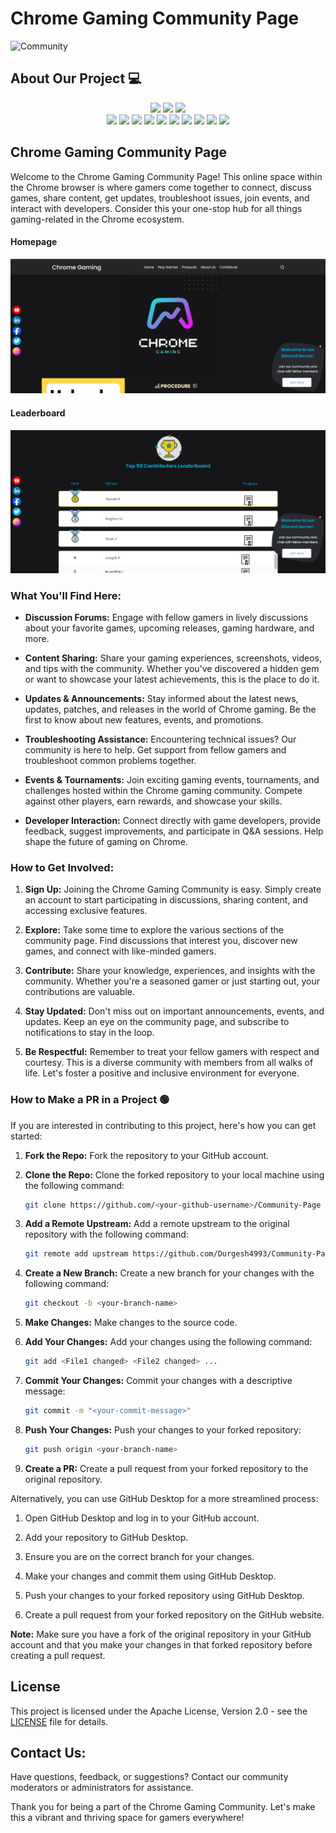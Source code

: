 # Chrome Gaming Community Page

![Community](https://github.com/GameSphere-MultiPlayer/Physi-c-Tech/assets/98798977/e79af9da-814e-487e-8a9a-85947384d3b2)

## About Our Project 💻
<div align="center">
<img src="https://forthebadge.com/images/badges/built-with-love.svg" />
<img src="https://forthebadge.com/images/badges/uses-brains.svg" />
<img src="https://forthebadge.com/images/badges/powered-by-responsibility.svg" />
  <br>
<img src="https://img.shields.io/github/repo-size/GameSphere-MultiPlayer/Community-Page?style=for-the-badge" />
   <img src="https://img.shields.io/github/issues-pr/GameSphere-MultiPlayer/Community-Page?style=for-the-badge" />

  <img src="https://img.shields.io/github/issues/GameSphere-MultiPlayer/Community-Page?style=for-the-badge" />
  <img src="https://img.shields.io/github/issues-closed-raw/GameSphere-MultiPlayer/Community-Page?style=for-the-badge" />
   <img src="https://img.shields.io/github/issues-pr-closed-raw/GameSphere-MultiPlayer/Community-Page?style=for-the-badge" />
  <img src="https://img.shields.io/github/license/GameSphere-MultiPlayer/Community-Page?style=for-the-badge" />
  <img src="https://img.shields.io/github/forks/GameSphere-MultiPlayer/Community-Page?style=for-the-badge" />
  <img src="https://img.shields.io/github/stars/GameSphere-MultiPlayer/Community-Page?style=for-the-badge" />
  <img src="https://img.shields.io/github/contributors/GameSphere-MultiPlayer/Community-Page?style=for-the-badge" />
  <img src="https://img.shields.io/github/last-commit/GameSphere-MultiPlayer/Community-Page?style=for-the-badge" />
  </div>

## Chrome Gaming Community Page

Welcome to the Chrome Gaming Community Page! This online space within the Chrome browser is where gamers come together to connect, discuss games, share content, get updates, troubleshoot issues, join events, and interact with developers. Consider this your one-stop hub for all things gaming-related in the Chrome ecosystem.
#### Homepage
![Homepage](community_page1.png)

#### Leaderboard
![Leaderboard](community_page2.png)

### What You'll Find Here:

- **Discussion Forums:** Engage with fellow gamers in lively discussions about your favorite games, upcoming releases, gaming hardware, and more.

- **Content Sharing:** Share your gaming experiences, screenshots, videos, and tips with the community. Whether you've discovered a hidden gem or want to showcase your latest achievements, this is the place to do it.

- **Updates & Announcements:** Stay informed about the latest news, updates, patches, and releases in the world of Chrome gaming. Be the first to know about new features, events, and promotions.

- **Troubleshooting Assistance:** Encountering technical issues? Our community is here to help. Get support from fellow gamers and troubleshoot common problems together.

- **Events & Tournaments:** Join exciting gaming events, tournaments, and challenges hosted within the Chrome gaming community. Compete against other players, earn rewards, and showcase your skills.

- **Developer Interaction:** Connect directly with game developers, provide feedback, suggest improvements, and participate in Q&A sessions. Help shape the future of gaming on Chrome.

### How to Get Involved:

1. **Sign Up:** Joining the Chrome Gaming Community is easy. Simply create an account to start participating in discussions, sharing content, and accessing exclusive features.

2. **Explore:** Take some time to explore the various sections of the community page. Find discussions that interest you, discover new games, and connect with like-minded gamers.

3. **Contribute:** Share your knowledge, experiences, and insights with the community. Whether you're a seasoned gamer or just starting out, your contributions are valuable.

4. **Stay Updated:** Don't miss out on important announcements, events, and updates. Keep an eye on the community page, and subscribe to notifications to stay in the loop.

5. **Be Respectful:** Remember to treat your fellow gamers with respect and courtesy. This is a diverse community with members from all walks of life. Let's foster a positive and inclusive environment for everyone.

### How to Make a PR in a Project 🟢

If you are interested in contributing to this project, here's how you can get started:

1. **Fork the Repo:** Fork the repository to your GitHub account.

2. **Clone the Repo:** Clone the forked repository to your local machine using the following command:
    
    ```bash
    git clone https://github.com/<your-github-username>/Community-Page
    ```

3. **Add a Remote Upstream:** Add a remote upstream to the original repository with the following command:
    
    ```bash
    git remote add upstream https://github.com/Durgesh4993/Community-Page/
    ```

4. **Create a New Branch:** Create a new branch for your changes with the following command:
    
    ```bash
    git checkout -b <your-branch-name>
    ```

5. **Make Changes:** Make changes to the source code.

6. **Add Your Changes:** Add your changes using the following command:
    
    ```bash
    git add <File1 changed> <File2 changed> ...
    ```

7. **Commit Your Changes:** Commit your changes with a descriptive message:
    
    ```bash
    git commit -m "<your-commit-message>"
    ```

8. **Push Your Changes:** Push your changes to your forked repository:
    
    ```bash
    git push origin <your-branch-name>
    ```

9. **Create a PR:** Create a pull request from your forked repository to the original repository.

Alternatively, you can use GitHub Desktop for a more streamlined process:

1. Open GitHub Desktop and log in to your GitHub account.

2. Add your repository to GitHub Desktop.

3. Ensure you are on the correct branch for your changes.

4. Make your changes and commit them using GitHub Desktop.

5. Push your changes to your forked repository using GitHub Desktop.

6. Create a pull request from your forked repository on the GitHub website.

**Note:** Make sure you have a fork of the original repository in your GitHub account and that you make your changes in that forked repository before creating a pull request.

## License

This project is licensed under the Apache License, Version 2.0 - see the [LICENSE](LICENSE) file for details.


## Contact Us:

Have questions, feedback, or suggestions? Contact our community moderators or administrators for assistance.

Thank you for being a part of the Chrome Gaming Community. Let's make this a vibrant and thriving space for gamers everywhere!
